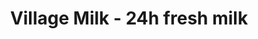 ---
title: "Village Milk - 24h fresh milk"
url: /clifton/village-milk-24h-fresh-milk/
shop: beverages
---